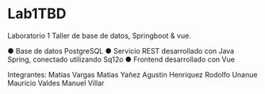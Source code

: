 # Lab1TBD
Laboratorio 1 Taller de base de datos, Springboot &amp; vue.

● Base de datos PostgreSQL
● Servicio REST desarrollado con Java Spring, conectado utilizando Sq12o
● Frontend desarrollado con Vue

Integrantes:
Matias Vargas
Matias Yañez
Agustin Henriquez
Rodolfo Unanue
Mauricio Valdes
Manuel Villar
